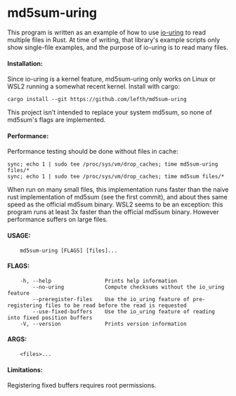 # md5sum-uring

This program is written as an example of how to use [io-uring](https://docs.rs/io-uring/latest/io_uring)
to read multiple files in Rust. At time of writing, that library's example scripts only show
single-file examples, and the purpose of io-uring is to read many files.

#### Installation:
Since io-uring is a kernel feature, md5sum-uring only works on Linux or WSL2
running a somewhat recent kernel. Install with cargo:
```
cargo install --git https://github.com/lefth/md5sum-uring
```
This project isn't intended to replace your system md5sum, so none of md5sum's flags are implemented.

#### Performance:
Performance testing should be done without files in cache:
```
sync; echo 1 | sudo tee /proc/sys/vm/drop_caches; time md5sum-uring files/*
sync; echo 1 | sudo tee /proc/sys/vm/drop_caches; time md5sum files/*
```
When run on many small files, this implementation runs faster than the naive rust implementation of md5sum
(see the first commit), and about thes same speed as the official md5sum binary. WSL2 seems to be an
exception: this program runs at least 3x faster than the official md5sum binary. However performance
suffers on large files.

#### USAGE:
```
    md5sum-uring [FLAGS] [files]...
```

#### FLAGS:
```
    -h, --help                 Prints help information
        --no-uring             Compute checksums without the io_uring feature
        --preregister-files    Use the io_uring feature of pre-registering files to be read before the read is requested
        --use-fixed-buffers    Use the io_uring feature of reading into fixed position buffers
    -V, --version              Prints version information
```

#### ARGS:
```
    <files>...
```

#### Limitations:
Registering fixed buffers requires root permissions.


<!-- vim: textwidth=106 expandtab: -->
